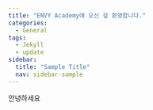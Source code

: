 ```yaml
---
title: "ENVY Academy에 오신 걸 환영합니다."
categories:
  - General
tags:
  - Jekyll
  - update
sidebar:
  title: "Sample Title"
  nav: sidebar-sample
---
```



안녕하세요